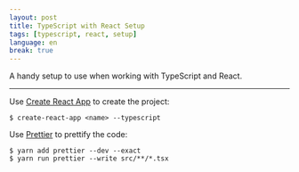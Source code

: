 ```yaml
---
layout: post
title: TypeScript with React Setup
tags: [typescript, react, setup]
language: en
break: true
---
```


<p class="lead">
  A handy setup to use when working with TypeScript and React.
</p>

<hr />

Use [Create React App](https://create-react-app.dev) to create the project:
```
$ create-react-app <name> --typescript
```

Use [Prettier](https://prettier.io) to prettify the code:
```
$ yarn add prettier --dev --exact
$ yarn run prettier --write src/**/*.tsx
```
